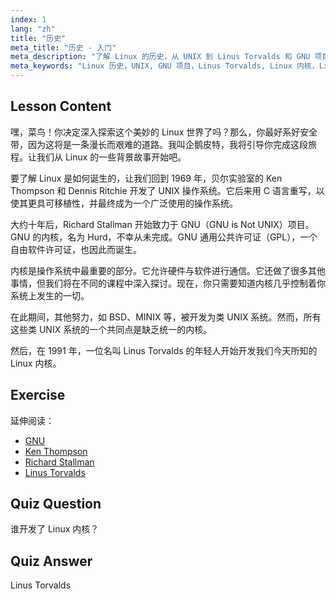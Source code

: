 ```yaml
---
index: 1
lang: "zh"
title: "历史"
meta_title: "历史 - 入门"
meta_description: "了解 Linux 的历史，从 UNIX 到 Linus Torvalds 和 GNU 项目。为初学者理解其起源和演变。"
meta_keywords: "Linux 历史，UNIX, GNU 项目，Linus Torvalds, Linux 内核，Linux 初学者，Linux 教程，Linux 指南"
---
```


## Lesson Content

嘿，菜鸟！你决定深入探索这个美妙的 Linux 世界了吗？那么，你最好系好安全带，因为这将是一条漫长而艰难的道路。我叫企鹅皮特，我将引导你完成这段旅程。让我们从 Linux 的一些背景故事开始吧。

要了解 Linux 是如何诞生的，让我们回到 1969 年，贝尔实验室的 Ken Thompson 和 Dennis Ritchie 开发了 UNIX 操作系统。它后来用 C 语言重写，以使其更具可移植性，并最终成为一个广泛使用的操作系统。

大约十年后，Richard Stallman 开始致力于 GNU（GNU is Not UNIX）项目。GNU 的内核，名为 Hurd，不幸从未完成。GNU 通用公共许可证（GPL），一个自由软件许可证，也因此而诞生。

内核是操作系统中最重要的部分。它允许硬件与软件进行通信。它还做了很多其他事情，但我们将在不同的课程中深入探讨。现在，你只需要知道内核几乎控制着你系统上发生的一切。

在此期间，其他努力，如 BSD、MINIX 等，被开发为类 UNIX 系统。然而，所有这些类 UNIX 系统的一个共同点是缺乏统一的内核。

然后，在 1991 年，一位名叫 Linus Torvalds 的年轻人开始开发我们今天所知的 Linux 内核。

## Exercise

延伸阅读：

- [GNU](https://www.gnu.org/home.en.html)
- [Ken Thompson](https://en.wikipedia.org/wiki/Ken_Thompson)
- [Richard Stallman](https://stallman.org/)
- [Linus Torvalds](https://en.wikipedia.org/wiki/Linus_Torvalds)

## Quiz Question

谁开发了 Linux 内核？

## Quiz Answer

Linus Torvalds
